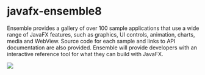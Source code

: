 # javafx-ensemble8


Ensemble provides a gallery of over 100 sample applications that use a wide range of JavaFX features, such as graphics, UI controls, animation, charts, media and WebView. Source code for each sample and links to API documentation are also provided. Ensemble will provide developers with an interactive reference tool for what they can build with JavaFX.


![](http://i.imgur.com/MwXXkgL.jpg)